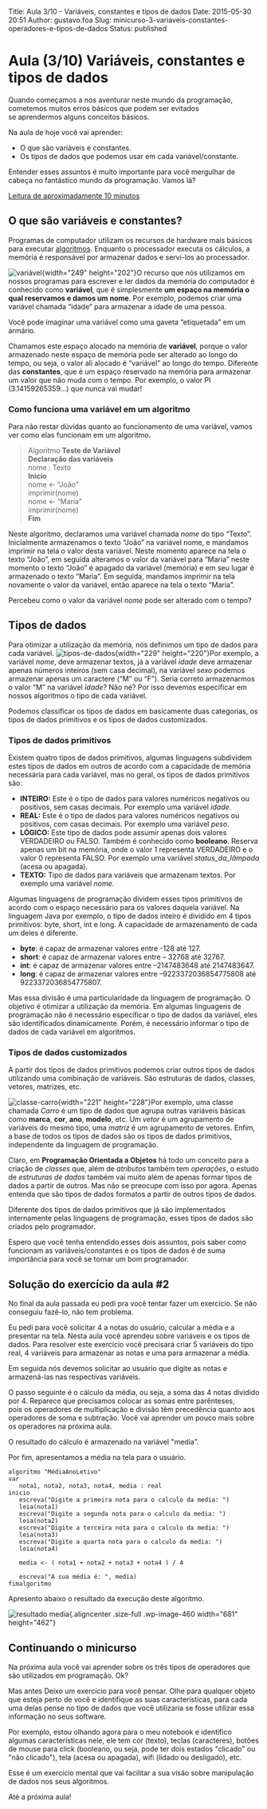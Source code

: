 Title: Aula 3/10 - Variáveis, constantes e tipos de dados
Date: 2015-05-30 20:51
Author: gustavo.foa
Slug: minicurso-3-variaveis-constantes-operadores-e-tipos-de-dados
Status: published

Aula (3/10) Variáveis, constantes e tipos de dados
==================================================

Quando começamos a nos aventurar neste mundo da programação, cometemos
muitos erros básicos que podem ser evitados se aprendermos alguns
conceitos básicos.

Na aula de hoje você vai aprender:

-   O que são variáveis e constantes.
-   Os tipos de dados que podemos usar em cada variável/constante.

Entender esses assuntos é muito importante para você mergulhar de cabeça
no fantástico mundo da programação. Vamos lá?

<span style="text-decoration: underline;">Leitura de aproximadamente 10
minutos</span>

O que são variáveis e constantes?
---------------------------------

Programas de computador utilizam os recursos de hardware mais básicos
para executar
[algoritmos](http://www.dicasdeprogramacao.com.br/o-que-e-algoritmo/ "O que é Algoritmo?").
Enquanto o processador executa os cálculos, a memória é responsável por
armazenar dados e servi-los ao processador.

![variável](http://www.dicasdeprogramacao.com.br/minicurso-logica-de-programacao/wp-content/uploads/2015/05/variável.jpg){width="249"
height="202"}O recurso que nós utilizamos em nossos programas para
escrever e ler dados da memória do computador é conhecido como
**variável**, que é simplesmente **um espaço na memória o qual
reservamos e damos um nome**. Por exemplo, podemos criar uma variável
chamada “idade” para armazenar a idade de uma pessoa.

Você pode imaginar uma variável como uma gaveta “etiquetada” em um
armário.

Chamamos este espaço alocado na memória de **variável**, porque o valor
armazenado neste espaço de memória pode ser alterado ao longo do tempo,
ou seja, o valor ali alocado é “variável” ao longo do tempo. Diferente
das **constantes**, que é um espaço reservado na memória para armazenar
um valor que não muda com o tempo. Por exemplo, o valor PI
(3.14159265359…) que nunca vai mudar!

### Como funciona uma variável em um algoritmo

Para não restar dúvidas quanto ao funcionamento de uma variável, vamos
ver como elas funcionam em um algoritmo.

> Algoritmo **Teste de Variável\
> Declaração das variáveis**\
> nome : Texto\
> **Inicio**\
> nome &lt;- “João”\
> imprimir(nome)\
> nome &lt;- “Maria”\
> imprimir(nome)\
> **Fim**

Neste algoritmo, declaramos uma variável chamada *nome* do tipo “Texto”.
Inicialmente armazenamos o texto “João” na variável nome, e mandamos
imprimir na tela o valor desta variável. Neste momento aparece na tela o
texto “João”, em seguida alteramos o valor da variável para “Maria”
neste momento o texto “João” é apagado da variável (memória) e em seu
lugar é armazenado o texto “Maria”. Em seguida, mandamos imprimir na
tela novamente o valor da variável, então aparece na tela o texto
“Maria”.

Percebeu como o valor da variável *nome* pode ser alterado com o tempo?

Tipos de dados
--------------

Para otimizar a utilização da memória, nós definimos um tipo de dados
para cada variável.
![tipos-de-dados](http://www.dicasdeprogramacao.com.br/minicurso-logica-de-programacao/wp-content/uploads/2015/05/tipos-de-dados.jpg){width="229"
height="220"}Por exemplo, a variável *nome*, deve armazenar textos, já a
variável *idade* deve armazenar apenas números inteiros (sem casa
decimal), na variável *sexo* podemos armazenar apenas um caractere (“M”
ou “F”). Seria correto armazenarmos o valor “M” na variável *idade*? Não
né? Por isso devemos especificar em nossos algoritmos o tipo de cada
variável.

Podemos classificar os tipos de dados em basicamente duas categorias, os
tipos de dados primitivos e os tipos de dados customizados.

### Tipos de dados primitivos

Existem quatro tipos de dados primitivos, algumas linguagens subdividem
estes tipos de dados em outros de acordo com a capacidade de memória
necessária para cada variável, mas no geral, os tipos de dados
primitivos são:

-   **INTEIRO:** Este é o tipo de dados para valores numéricos negativos
    ou positivos, sem casas decimais. Por exemplo uma variável *idade*.
-   **REAL:** Este é o tipo de dados para valores numéricos negativos ou
    positivos, com casas decimais. Por exemplo uma variável *peso*.
-   **LÓGICO:** Este tipo de dados pode assumir apenas dois valores
    VERDADEIRO ou FALSO. Também é conhecido como **booleano**. Reserva
    apenas um bit na memória, onde o valor 1 representa VERDADEIRO e o
    valor 0 representa FALSO. Por exemplo uma variável
    *status\_da\_lâmpada* (acesa ou apagada).
-   **TEXTO:** Tipo de dados para variáveis que armazenam textos. Por
    exemplo uma variável *nome*.

Algumas linguagens de programação dividem esses tipos primitivos de
acordo com o espaço necessário para os valores daquela variável. Na
linguagem Java por exemplo, o tipo de dados inteiro é dividido em 4
tipos primitivos: byte, short, int e long. A capacidade de armazenamento
de cada um deles é diferente.

-   **byte**: é capaz de armazenar valores entre -128 até 127.
-   **short**: é capaz de armazenar valores entre – 32768 até 32767.
-   **int**: é capaz de armazenar valores entre –2147483648
    até 2147483647.
-   **long**: é capaz de armazenar valores entre –9223372036854775808
    até 9223372036854775807.

Mas essa divisão é uma particularidade da linguagem de programação. O
objetivo é otimizar a utilização da memória. Em algumas linguagens de
programação não é necessário especificar o tipo de dados da variável,
eles são identificados dinamicamente. Porém, é necessário informar o
tipo de dados de cada variável em algoritmos.

### Tipos de dados customizados

A partir dos tipos de dados primitivos podemos criar outros tipos de
dados utilizando uma combinação de variáveis. São estruturas de dados,
classes, vetores, matrizes, etc.

![classe-carro](http://www.dicasdeprogramacao.com.br/minicurso-logica-de-programacao/wp-content/uploads/2015/05/classe-carro.jpg){width="221"
height="228"}Por exemplo, uma classe chamada *Carro* é um tipo de dados
que agrupa outras variáveis básicas como **marca**, **cor**, **ano**,
**modelo**, etc. Um *vetor* é um agrupamento de variáveis do mesmo tipo,
uma *matriz* é um agrupamento de vetores. Enfim, a base de todos os
tipos de dados são os tipos de dados primitivos, independente da
linguagem de programação.

Claro, em **Programação Orientada a Objetos** há todo um conceito para a
criação de *classes* que, além de *atributos* também tem *operações*, o
estudo de *estruturas de dados* também vai muito além de apenas formar
tipos de dados a partir de outros. Mas não se preocupe com isso por
agora. Apenas entenda que são tipos de dados formatos a partir de outros
tipos de dados.

Diferente dos tipos de dados primitivos que já são implementados
internamente pelas linguagens de programação, esses tipos de dados são
criados pelo programador.

Espero que você tenha entendido esses dois assuntos, pois saber como
funcionam as variáveis/constantes e os tipos de dados é de suma
importância para você se tornar um bom programador.

Solução do exercício da aula \#2
--------------------------------

No final da aula passada eu pedi pra você tentar fazer um exercício. Se
não conseguiu fazê-lo, não tem problema.

Eu pedi para você solicitar 4 a notas do usuário, calcular a média e a
presentar na tela. Nesta aula você aprendeu sobre variáveis e os tipos
de dados. Para resolver este exercício você precisará criar 5 variáveis
do tipo real, 4 variáveis para armazenar as notas e uma para armazenar a
média.

Em seguida nós devemos solicitar ao usuário que digite as notas e
armazená-las nas respectivas variáveis.

O passo seguinte é o cálculo da média, ou seja, a soma das 4 notas
dividido por 4. Reparece que precisamos colocar as somas entre
parênteses, pois os operadores de multiplicação e divisão têm
precedência quanto aos operadores de soma e subtração. Você vai aprender
um pouco mais sobre os operadores na próxima aula.

O resultado do cálculo é armazenado na variável "media".

Por fim, apresentamos a média na tela para o usuário.

``` {.lang:default .decode:true}
algoritmo "MédiaAnoLetivo"
var
   nota1, nota2, nota3, nota4, media : real
inicio
   escreva("Digite a primeira nota para o calculo da media: ")
   leia(nota1)
   escreva("Digite a segunda nota para o calculo da media: ")
   leia(nota2)
   escreva("Digite a terceira nota para o calculo da media: ")
   leia(nota3)
   escreva("Digite a quarta nota para o calculo da media: ")
   leia(nota4)
   
   media <- ( nota1 + nota2 + nota3 + nota4 ) / 4
   
   escreva("A sua média é: ", media)
fimalgoritmo
```

Apresento abaixo o resultado da execução deste algoritmo.

![resultado
media](http://www.dicasdeprogramacao.com.br/minicurso-logica-de-programacao/wp-content/uploads/2015/05/resultado-media.png){.aligncenter
.size-full .wp-image-460 width="681" height="462"}

Continuando o minicurso
-----------------------

Na próxima aula você vai aprender sobre os três tipos de operadores que
são utilizados em programação. Ok?

Mas antes Deixo um exercício para você pensar. Olhe para qualquer objeto
que esteja perto de você e identifique as suas características, para
cada uma delas pense no tipo de dados que você utilizaria se fosse
utilizar essa informação no seus software.

Por exemplo, estou olhando agora para o meu notebook e identifico
algumas características nele, ele tem cor (texto), teclas (caracteres),
botões de mouse para click (booleano, ou seja, pode ter dois estados
"clicado" ou "não clicado"), tela (acesa ou apagada), wifi (lidado ou
desligado), etc.

Esse é um exercício mental que vai facilitar a sua visão sobre
manipulação de dados nos seus algoritmos.

Até a próxima aula!
